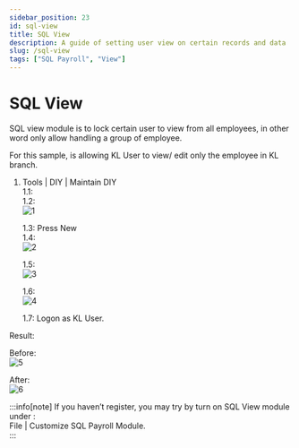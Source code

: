 ```yaml
---
sidebar_position: 23
id: sql-view
title: SQL View
description: A guide of setting user view on certain records and data
slug: /sql-view
tags: ["SQL Payroll", "View"]
---
```


# SQL View

SQL view module is to lock certain user to view from all employees, in other word only allow handling a group of employee. 

For this sample, is allowing KL User to view/ edit only the employee in KL branch.

1. Tools | DIY | Maintain DIY  
    1.1:  
    1.2:  
    ![1](/img/payroll/sql-view/1.png)

    1.3: Press New  
    1.4:  
    ![2](/img/payroll/sql-view/2.png)  

    1.5:  
    ![3](/img/payroll/sql-view/3.png)  

    1.6:  
    ![4](/img/payroll/sql-view/4.png)  

    1.7: Logon as KL User.

Result:

Before:  
![5](/img/payroll/sql-view/5.png) 

After:  
![6](/img/payroll/sql-view/6.png) 

:::info[note]
If you haven’t register, you may try by turn on SQL View module under :   
File | Customize SQL Payroll Module.  
:::